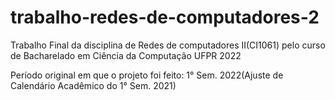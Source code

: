 # trabalho-redes-de-computadores-2
Trabalho Final da disciplina de Redes de computadores II(CI1061) pelo curso de Bacharelado em Ciência da Computação UFPR 2022 

Período original em que o projeto foi feito: 1° Sem. 2022(Ajuste de Calendário Acadêmico do 1° Sem. 2021)
